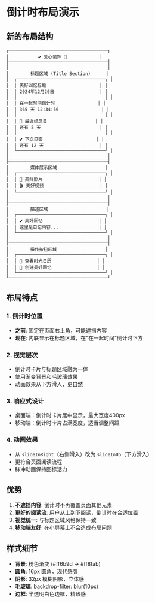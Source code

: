 # 倒计时布局演示

## 新的布局结构

```
┌─────────────────────────────────────┐
│           💕 爱心装饰 💖            │
├─────────────────────────────────────┤
│                                     │
│        标题区域 (Title Section)      │
│  ┌─────────────────────────────────┐ │
│  │ 美好回忆标题                    │ │
│  │ 2024年12月20日                 │ │
│  │                                 │ │
│  │ 在一起时间倒计时                │ │
│  │ 365 天 12:34:56                │ │
│  │                                 │ │
│  │ 🎉 最近纪念日                  │ │
│  │ 还有 5 天                      │ │
│  │                                 │ │
│  │ 💕 下次见面                    │ │
│  │ 还有 12 天                     │ │
│  └─────────────────────────────────┘ │
│                                     │
├─────────────────────────────────────┤
│        媒体展示区域                  │
│  ┌─────────────────────────────────┐ │
│  │ 📸 美好照片                     │ │
│  │ 🎬 美好视频                     │ │
│  └─────────────────────────────────┘ │
│                                     │
├─────────────────────────────────────┤
│        描述区域                      │
│  ┌─────────────────────────────────┐ │
│  │ 💕 美好回忆                     │ │
│  │ 这里是日记内容...               │ │
│  └─────────────────────────────────┘ │
│                                     │
├─────────────────────────────────────┤
│        操作按钮区域                  │
│  ┌─────────────────────────────────┐ │
│  │ 📅 查看时光日历                 │ │
│  │ 💌 创建美好回忆                 │ │
│  └─────────────────────────────────┘ │
└─────────────────────────────────────┘
```

## 布局特点

### 1. 倒计时位置
- **之前**: 固定在页面右上角，可能遮挡内容
- **现在**: 内联显示在标题区域，在"在一起时间"倒计时下方

### 2. 视觉层次
- 倒计时卡片与标题区域融为一体
- 使用渐变背景和毛玻璃效果
- 动画效果从下方滑入，更自然

### 3. 响应式设计
- 桌面端：倒计时卡片居中显示，最大宽度400px
- 移动端：倒计时卡片占满宽度，适当调整间距

### 4. 动画效果
- 从 `slideInRight`（右侧滑入）改为 `slideInUp`（下方滑入）
- 更符合页面阅读流程
- 脉冲动画保持图标活力

## 优势

1. **不遮挡内容**: 倒计时不再覆盖页面其他元素
2. **更好的阅读流**: 用户从上到下阅读，倒计时在合适位置
3. **视觉统一**: 与标题区域风格保持一致
4. **移动端友好**: 在小屏幕上不会造成布局问题

## 样式细节

- **背景**: 粉色渐变 (#ff6b9d → #ff8fab)
- **圆角**: 16px 圆角，现代感强
- **阴影**: 32px 模糊阴影，立体感
- **毛玻璃**: backdrop-filter: blur(10px)
- **边框**: 半透明白色边框，精致感

